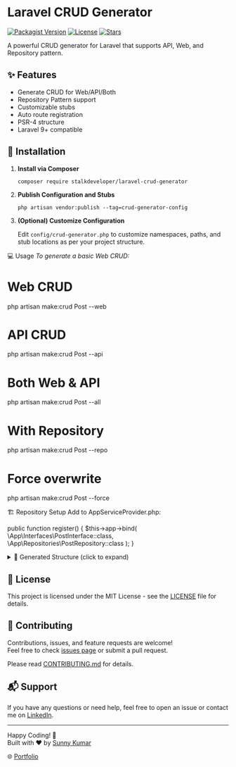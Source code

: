 # Laravel CRUD Generator

[![Packagist Version](https://img.shields.io/packagist/v/stalkdeveloper/laravel-crud-generator)](https://packagist.org/packages/stalkdeveloper/laravel-crud-generator)
[![License](https://img.shields.io/packagist/l/stalkdeveloper/laravel-crud-generator)](https://github.com/stalkdeveloper/laravel-crud-generator/blob/master/LICENSE)
[![Stars](https://img.shields.io/github/stars/stalkdeveloper/laravel-crud-generator)](https://github.com/stalkdeveloper/laravel-crud-generator)

A powerful CRUD generator for Laravel that supports API, Web, and Repository pattern.

## ✨ Features

- Generate CRUD for Web/API/Both
- Repository Pattern support
- Customizable stubs
- Auto route registration
- PSR-4 structure
- Laravel 9+ compatible

## 🚀 Installation

1. **Install via Composer**

    ```
    composer require stalkdeveloper/laravel-crud-generator
    ```

2. **Publish Configuration and Stubs**

    ```
    php artisan vendor:publish --tag=crud-generator-config
    ```

3. **(Optional) Customize Configuration**

    Edit `config/crud-generator.php` to customize namespaces, paths, and stub locations as per your project structure.

💻 Usage
*To generate a basic Web CRUD:*

# Web CRUD
php artisan make:crud Post --web

# API CRUD 
php artisan make:crud Post --api

# Both Web & API
php artisan make:crud Post --all

# With Repository
php artisan make:crud Post --repo

# Force overwrite
php artisan make:crud Post --force

🏗 Repository Setup
Add to AppServiceProvider.php:

public function register()
{
    $this->app->bind(
        \App\Interfaces\PostInterface::class,
        \App\Repositories\PostRepository::class
    );
}

<details>
<summary>📂 Generated Structure (click to expand)</summary>

app/
├── Models/
│   └── Post.php
├── Http/
│   ├── Controllers/
│   │   ├── PostController.php
│   │   ├── Web/
│   │   │   └── PostController.php
│   │   └── Api/
│   │       ├── PostController.php
│   │       └── ApiBaseController.php
│   ├── Requests/
│   │   ├── PostRequest.php
│   │   ├── Web/
│   │   │   └── PostRequest.php
│   │   └── Api/
│   │       └── PostRequest.php
│   └── Resources/
│       ├── PostResource.php
│       └── PostCollection.php
├── Interfaces/
│   └── PostInterface.php
├── Repositories/
│   └── PostRepository.php
resources/
└── views/
    └── posts/
        ├── index.blade.php
        ├── create.blade.php
        ├── edit.blade.php
        └── show.blade.php
database/
└── migrations/
    └── 202x_xx_xx_xxxxxx_create_posts_table.php

</details>

## 📜 License

This project is licensed under the MIT License - see the [LICENSE](https://github.com/stalkdeveloper/laravel-crud-generator/blob/main/LICENSE.txt) file for details.

## 🤝 Contributing

Contributions, issues, and feature requests are welcome!  
Feel free to check [issues page](https://github.com/stalkdeveloper/laravel-crud-generator/issues) or submit a pull request.

Please read [CONTRIBUTING.md](CONTRIBUTING.md) for details.

## 📬 Support

If you have any questions or need help, feel free to open an issue or contact me on [LinkedIn](https://www.linkedin.com/in/stalkdeveloper/).

---

Happy Coding! 🚀  
Built with ❤️ by [Sunny Kumar](https://www.linkedin.com/in/stalkdeveloper/)

🌐 [Portfolio](https://stalkdeveloper.github.io/stalkdeveloper/)


